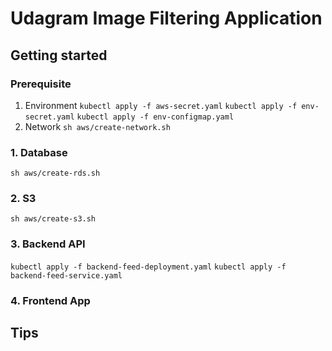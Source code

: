 # Udagram Image Filtering Application

## Getting started 

### Prerequisite
1. Environment
`kubectl apply -f aws-secret.yaml`
`kubectl apply -f env-secret.yaml`
`kubectl apply -f env-configmap.yaml`
2. Network
`sh aws/create-network.sh`

### 1. Database
`sh aws/create-rds.sh`

### 2. S3
`sh aws/create-s3.sh`

### 3. Backend API
`kubectl apply -f backend-feed-deployment.yaml`
`kubectl apply -f backend-feed-service.yaml`

### 4. Frontend App

## Tips
